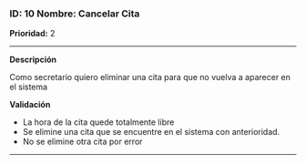 ### **ID:** 10  Nombre: **Cancelar Cita**

**Prioridad:** 2

---

**Descripción**

Como secretario quiero eliminar una cita para que no vuelva a aparecer en el sistema

**Validación**

* La hora de la cita quede totalmente libre
* Se elimine una cita que se encuentre en el sistema con anterioridad.
* No se elimine otra cita por error

---

